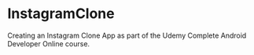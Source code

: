 # InstagramClone
Creating an Instagram Clone App as part of the Udemy Complete Android Developer Online course.
